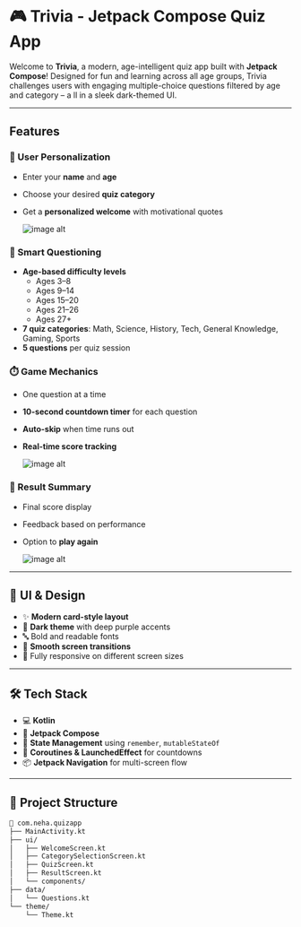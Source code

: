 # 🎮 Trivia - Jetpack Compose Quiz App

Welcome to **Trivia**, a modern, age-intelligent quiz app built with **Jetpack Compose**!
Designed for fun and learning across all age groups, 
Trivia challenges users with engaging multiple-choice questions filtered by age and category – a
ll in a sleek dark-themed UI.

---

##  Features

### 👤 User Personalization
- Enter your **name** and **age**
- Choose your desired **quiz category**
- Get a **personalized welcome** with motivational quotes
  
  ![image alt](https://github.com/Neha-Qasim/Trivia-QuizGame/blob/3a84c1c0d934f4557915ca34cc02a94f7b9d8564/Screenshot%202025-07-22%20123621.png)
  

### 🧠 Smart Questioning
- **Age-based difficulty levels**
  - Ages 3–8
  - Ages 9–14
  - Ages 15–20
  - Ages 21–26
  - Ages 27+
- **7 quiz categories**: Math, Science, History, Tech, General Knowledge, Gaming, Sports
- **5 questions** per quiz session

### ⏱️ Game Mechanics
- One question at a time
- **10-second countdown timer** for each question
- **Auto-skip** when time runs out
- **Real-time score tracking**

  ![image alt](https://github.com/Neha-Qasim/Trivia-QuizGame/blob/efff267c34047b9ca0991142e249d2c979510815/Screenshot%202025-07-22%20123637.png)

### 🧾 Result Summary
- Final score display
- Feedback based on performance
- Option to **play again**

  ![image alt](https://github.com/Neha-Qasim/Trivia-QuizGame/blob/07b73102eb0eb42c479005992038fda69266d5db/Screenshot%202025-07-22%20123701.png)

---

## 🎨 UI & Design

- ✨ **Modern card-style layout**
- 🌙 **Dark theme** with deep purple accents
- 🔤 Bold and readable fonts
- 🧭 **Smooth screen transitions**
- 📱 Fully responsive on different screen sizes

---

## 🛠️ Tech Stack

- 💻 **Kotlin**
- 🧱 **Jetpack Compose**
- 🔄 **State Management** using `remember`, `mutableStateOf`
- 🔁 **Coroutines & LaunchedEffect** for countdowns
- 📦 **Jetpack Navigation** for multi-screen flow

---

## 📂 Project Structure

```bash
📁 com.neha.quizapp
├── MainActivity.kt
├── ui/
│   ├── WelcomeScreen.kt
│   ├── CategorySelectionScreen.kt
│   ├── QuizScreen.kt
│   ├── ResultScreen.kt
│   └── components/
├── data/
│   └── Questions.kt
└── theme/
    └── Theme.kt


